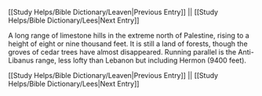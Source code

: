 [[Study Helps/Bible Dictionary/Leaven|Previous Entry]]  ||  [[Study Helps/Bible Dictionary/Lees|Next Entry]]

 A long range of limestone hills in the extreme north of Palestine, rising to a height of eight or nine thousand feet. It is still a land of forests, though the groves of cedar trees have almost disappeared. Running parallel is the Anti-Libanus range, less lofty than Lebanon but including Hermon (9400 feet).

[[Study Helps/Bible Dictionary/Leaven|Previous Entry]]  ||  [[Study Helps/Bible Dictionary/Lees|Next Entry]]